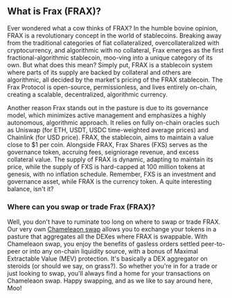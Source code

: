 <h2>What is Frax (FRAX)?</h2>
<p>Ever wondered what a cow thinks of FRAX? In the humble bovine opinion, FRAX is a revolutionary concept in the world of stablecoins. Breaking away from the traditional categories of fiat collateralized, overcollateralized with cryptocurrency, and algorithmic with no collateral, Frax emerges as the first fractional-algorithmic stablecoin, moo-ving into a unique category of its own. But what does this mean? Simply put, FRAX is a stablecoin system where parts of its supply are backed by collateral and others are algorithmic, all decided by the market's pricing of the FRAX stablecoin. The Frax Protocol is open-source, permissionless, and lives entirely on-chain, creating a scalable, decentralized, algorithmic currency.</p>

<p>Another reason Frax stands out in the pasture is due to its governance model, which minimizes active management and emphasizes a highly autonomous, algorithmic approach. It relies on fully on-chain oracles such as Uniswap (for ETH, USDT, USDC time-weighted average prices) and Chainlink (for USD price). FRAX, the stablecoin, aims to maintain a value close to $1 per coin. Alongside FRAX, Frax Shares (FXS) serves as the governance token, accruing fees, seigniorage revenue, and excess collateral value. The supply of FRAX is dynamic, adapting to maintain its price, while the supply of FXS is hard-capped at 100 million tokens at genesis, with no inflation schedule. Remember, FXS is an investment and governance asset, while FRAX is the currency token. A quite interesting balance, isn't it?</p>

<h3>Where can you swap or trade Frax (FRAX)?</h3>
<p>Well, you don't have to ruminate too long on where to swap or trade FRAX. Our very own <a href="https://chameleon.exchange/" rel="noopener" target="_blank">Chameleaon swap</a> allows you to exchange your tokens in a pasture that aggregates all the DEXes where FRAX is swappable. With Chameleaon swap, you enjoy the benefits of gasless orders settled peer-to-peer or into any on-chain liquidity source, with a bonus of Maximal Extractable Value (MEV) protection. It's basically a DEX aggregator on steroids (or should we say, on grass?). So whether you're in for a trade or just looking to swap, you'll always find a home for your transactions on Chameleaon swap. Happy swapping, and as we like to say around here, Moo!</p>
